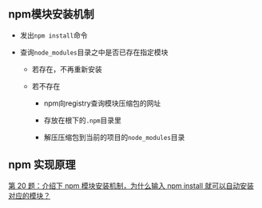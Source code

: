 ## npm模块安装机制

- 发出`npm install`命令

- 查询`node_modules`目录之中是否已存在指定模块

    - 若存在，不再重新安装

    - 若不存在

      - npm向registry查询模块压缩包的网址

      - 存放在根下的`.npm`目录里

      - 解压压缩包到当前的项目的`node_modules`目录

## npm 实现原理

[
第 20 题：介绍下 npm 模块安装机制，为什么输入 npm install 就可以自动安装对应的模块？](https://github.com/Advanced-Frontend/Daily-Interview-Question/issues/22)
